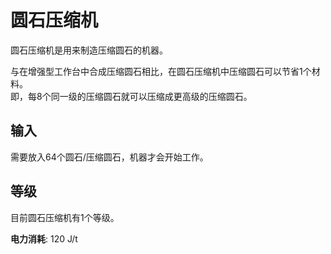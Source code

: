 # 圆石压缩机

圆石压缩机是用来制造压缩圆石的机器。

与在增强型工作台中合成压缩圆石相比，在圆石压缩机中压缩圆石可以节省1个材料。  
即，每8个同一级的压缩圆石就可以压缩成更高级的压缩圆石。

## 输入

需要放入64个圆石/压缩圆石，机器才会开始工作。

## 等级

目前圆石压缩机有1个等级。

**电力消耗**: 120 J/t
